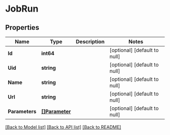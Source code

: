 # JobRun

## Properties
Name | Type | Description | Notes
------------ | ------------- | ------------- | -------------
**Id** | **int64** |  | [optional] [default to null]
**Uid** | **string** |  | [optional] [default to null]
**Name** | **string** |  | [optional] [default to null]
**Url** | **string** |  | [optional] [default to null]
**Parameters** | [**[]Parameter**](Parameter.md) |  | [optional] [default to null]

[[Back to Model list]](../README.md#documentation-for-models) [[Back to API list]](../README.md#documentation-for-api-endpoints) [[Back to README]](../README.md)

